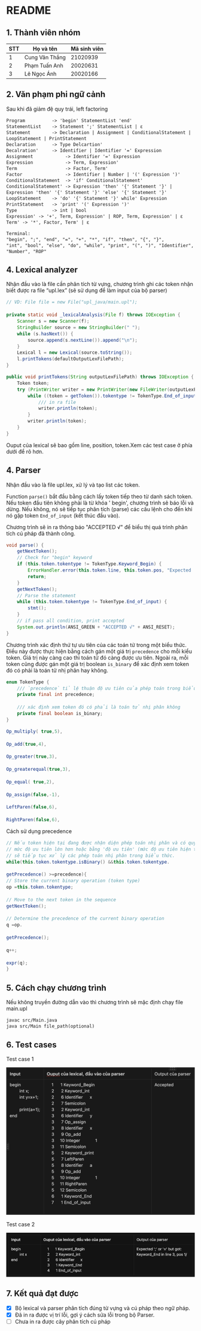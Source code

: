 # README

## 1. Thành viên nhóm

| STT | Họ và tên      | Mã sinh viên |
|-----|----------------|--------------|
| 1   | Cung Văn Thắng | 21020939     |
| 2   | Phạm Tuấn Anh  | 20020631     |
| 3   | Lê Ngọc Ánh    | 20020166     |

## 2. Văn phạm phi ngữ cảnh

Sau khi đã giảm đệ quy trái, left factoring

```
Program          -> 'begin' StatementList 'end'
StatementList    -> Statement ';' StatementList | ε
Statement        -> Declaration | Assignment | ConditionalStatement | LoopStatement | PrintStatement
Declaration      -> Type Delcartion'
Decalration'     -> Identifier | Identifier '=' Expression
Assignment            -> Identifier '=' Expression
Expression            -> Term, Expression'
Term                  -> Factor, Term'
Factor                -> Identifier | Number | '(' Expression ')'
ConditionalStatement  -> 'if' ConditionalStatement'
ConditionalStatement' -> Expression 'then' '{' Statement '}' | Expression 'then' '{' Statement '}' 'else' '{' Statement '}'
LoopStatement    -> 'do' '{' Statement '}' while' Expression
PrintStatement   -> 'print' '(' Expression ')'
Type             -> int | bool
Expression' -> '+', Term, Expression' | ROP, Term, Expression' | ε
Term' -> '*', Factor, Term' | ε
```

```
Terminal: 
"begin", ";", "end", "=", "+", "*", "if", "then", "{", "}",
"int", "bool", "else", "do", "while", "print", "(", ")", "Identifier", "Number", "ROP"
```

## 4. Lexical analyzer

Nhận đầu vào là file cần phân tích từ vựng, chương trình ghi các token nhận biết được ra file “upl.lex” (sẽ sử dụng để
làm input của bộ parser)

```java
// VD: File file = new File("upl_java/main.upl");

private static void _lexicalAnalysis(File f) throws IOException {
    Scanner s = new Scanner(f);
    StringBuilder source = new StringBuilder(" ");
    while (s.hasNext()) {
        source.append(s.nextLine()).append("\n");
    }
    Lexical l = new Lexical(source.toString());
    l.printTokens(defaultOutputLexFilePath);
}
```

```java
public void printTokens(String outputLexFilePath) throws IOException {
    Token token;
    try (PrintWriter writer = new PrintWriter(new FileWriter(outputLexFilePath))) {
        while ((token = getToken()).tokentype != TokenType.End_of_input) {
            /// in ra file
            writer.println(token);
        }
        writer.println(token);
    }
}
```

Ouput của lexical sẽ bao gồm line, position, token.Xem các test case ở phía dưới để rõ hơn.

## 4. Parser

Nhận đầu vào là file upl.lex, xử lý và tạo list các token.

Function `parse()` bắt đầu bằng cách lấy token tiếp theo từ danh sách token. Nếu token đầu tiên không phải là từ khóa '
begin', chương trình sẽ báo lỗi và dừng. Nếu không, nó sẽ tiếp tục phân tích (parse) các câu lệnh cho đến khi nó gặp
token `End_of_input` (kết thúc đầu vào).

Chương trình sẽ in ra thông báo "ACCEPTED √" để biểu thị quá trình phân tích cú pháp đã thành công.

```java
void parse() {
    getNextToken();
    // Check for "begin" keyword
    if (this.token.tokentype != TokenType.Keyword_Begin) {
        ErrorHandler.error(this.token.line, this.token.pos, "Expected 'begin' keyword at the beginning of the program");
        return;
    }
    getNextToken();
    // Parse the statement
    while (this.token.tokentype != TokenType.End_of_input) {
        stmt();
    }
    // if pass all condition, print accepted
    System.out.println(ANSI_GREEN + "ACCEPTED √" + ANSI_RESET);
}
```

Chương trình xác định thứ tự ưu tiên của các toán tử trong một biểu thức. Điều này được thực hiện bằng cách gán một giá
trị `precedence` cho mỗi kiểu token. Giá trị này càng cao thì toán tử đó càng được ưu tiên. Ngoài ra, mỗi token cũng
được gán một giá trị boolean `is_binary` để xác định xem token đó có phải là toán tử nhị phân hay không.

```java
enum TokenType {
    /// `precedence` tỉ lệ thuận độ ưu tiên của phép toán trong biểu thức
    private final int precedence;

    /// xác định xem token đó có phải là toán tử nhị phân không
    private final boolean is_binary;
}
```

```java
Op_multiply( true,5),

Op_add(true,4),

Op_greater(true,3),

Op_greaterequal(true,3),

Op_equal( true,2),

Op_assign(false,-1),

LeftParen(false,6),

RightParen(false,6),
```

Cách sử dụng precedence

```java
// Nếu token hiện tại đang được nhận diện phép toán nhị phân và có quyền ưu tiên
// mức độ ưu tiên lớn hơn hoặc bằng 'độ ưu tiên' (mức độ ưu tiên hiện tại đang được xem xét -- precendence truyền vào),
// sẽ tiếp tục xử lý các phép toán nhị phân trong biểu thức.
while(this.token.tokentype.isBinary() &&this.token.tokentype.

getPrecedence() >=precedence){
// Store the current binary operation (token type)
op =this.token.tokentype;

// Move to the next token in the sequence
getNextToken();

// Determine the precedence of the current binary operation
q =op.

getPrecedence();

q++;

expr(q);
}
```

## 5. Cách chạy chương trình
Nếu không truyền đường dẫn vào thì chương trình sẽ mặc định chạy file main.upl

```
javac src/Main.java
java src/Main file_path(optional)
```

## 6. Test cases

Test case 1

![Testcase1](Testcase1.png)

Test case 2

![Testcase2](Testcase2.png)

## 7. Kết quả đạt được

- [x] Bộ lexical và parser phân tích đúng từ vựng và cú pháp theo ngữ pháp. 
- [x] Đã in ra được vị trí lỗi, gợi ý cách sửa lỗi trong bộ Parser. 
- [ ] Chưa in ra được cây phân tích cú pháp